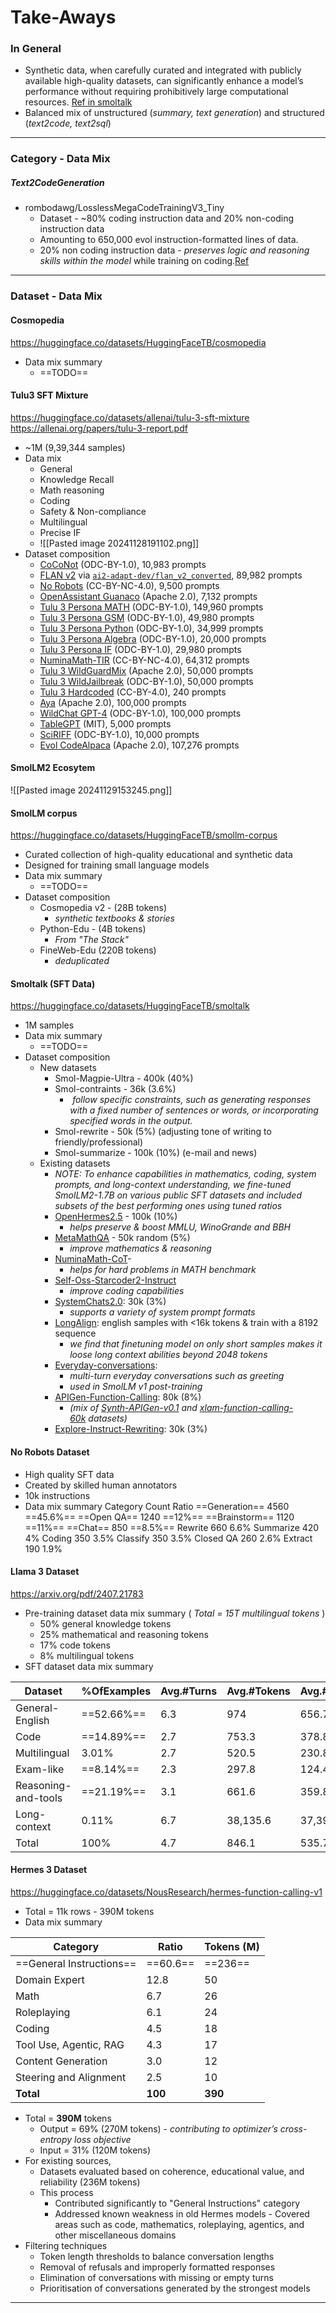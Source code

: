 # Take-Aways
### In General
- Synthetic data, when carefully curated and integrated with publicly available high-quality datasets, can significantly enhance a model’s performance without requiring prohibitively large computational resources. [Ref in smoltalk](https://www.marktechpost.com/2024/11/21/smoltalk-released-the-dataset-recipe-behind-the-best-in-class-performance-of-smollm2/)
- Balanced mix of unstructured (*summary, text generation*) and structured (*text2code, text2sql*)
---
### Category - Data Mix
##### Text2CodeGeneration
- rombodawg/LosslessMegaCodeTrainingV3_Tiny
	- Dataset - ~80% coding instruction data and 20% non-coding instruction data
	- Amounting to 650,000 evol instruction-formatted lines of data.
	- 20% non coding instruction data - *preserves logic and reasoning skills within the model* while training on coding.[Ref](https://huggingface.co/datasets/rombodawg/LosslessMegaCodeTrainingV3_Tiny)
---
### Dataset - Data Mix

#### Cosmopedia
https://huggingface.co/datasets/HuggingFaceTB/cosmopedia
- Data mix summary
	- ==TODO==
#### Tulu3 SFT Mixture
https://huggingface.co/datasets/allenai/tulu-3-sft-mixture
https://allenai.org/papers/tulu-3-report.pdf
- ~1M (9,39,344 samples)
- Data mix
	- General
	- Knowledge Recall
	- Math reasoning
	- Coding
	- Safety & Non-compliance
	- Multilingual
	- Precise IF
	- ![[Pasted image 20241128191102.png]]
- Dataset composition
	- [CoCoNot](https://huggingface.co/datasets/allenai/coconot) (ODC-BY-1.0), 10,983 prompts
	- [FLAN v2](https://github.com/google-research/FLAN/tree/main) via [`ai2-adapt-dev/flan_v2_converted`](https://huggingface.co/datasets/ai2-adapt-dev/flan_v2_converted), 89,982 prompts
	- [No Robots](https://huggingface.co/datasets/HuggingFaceH4/no_robots) (CC-BY-NC-4.0), 9,500 prompts
	- [OpenAssistant Guanaco](https://huggingface.co/datasets/OpenAssistant/oasst1) (Apache 2.0), 7,132 prompts
	- [Tulu 3 Persona MATH](https://huggingface.co/datasets/allenai/tulu-3-personas-math) (ODC-BY-1.0), 149,960 prompts
	- [Tulu 3 Persona GSM](https://huggingface.co/datasets/allenai/tulu-3-sft-personas-math-grade) (ODC-BY-1.0), 49,980 prompts
	- [Tulu 3 Persona Python](https://huggingface.co/datasets/allenai/tulu-3-sft-personas-code) (ODC-BY-1.0), 34,999 prompts
	- [Tulu 3 Persona Algebra](https://huggingface.co/datasets/allenai/tulu-3-personas-algebra) (ODC-BY-1.0), 20,000 prompts
	- [Tulu 3 Persona IF](https://huggingface.co/datasets/allenai/tulu-3-sft-personas-instruction-following) (ODC-BY-1.0), 29,980 prompts
	- [NuminaMath-TIR](https://huggingface.co/datasets/AI-MO/NuminaMath-TIR) (CC-BY-NC-4.0), 64,312 prompts 
	- [Tulu 3 WildGuardMix](https://huggingface.co/datasets/allenai/wildguardmix) (Apache 2.0), 50,000 prompts
	- [Tulu 3 WildJailbreak](https://huggingface.co/datasets/allenai/wildjailbreak) (ODC-BY-1.0), 50,000 prompts
	- [Tulu 3 Hardcoded](https://huggingface.co/datasets/allenai/tulu-3-hard-coded) (CC-BY-4.0), 240 prompts
	- [Aya](https://huggingface.co/datasets/CohereForAI/aya_dataset) (Apache 2.0), 100,000 prompts
	- [WildChat GPT-4](https://huggingface.co/datasets/allenai/WildChat-1M) (ODC-BY-1.0), 100,000 prompts
	- [TableGPT](https://huggingface.co/datasets/LipengCS/Table-GPT) (MIT), 5,000 prompts
	- [SciRIFF](https://huggingface.co/datasets/allenai/SciRIFF) (ODC-BY-1.0), 10,000 prompts
	- [Evol CodeAlpaca](https://huggingface.co/datasets/theblackcat102/evol-codealpaca-v1) (Apache 2.0), 107,276 prompts
	
#### SmolLM2 Ecosytem
![[Pasted image 20241129153245.png]]
#### SmolLM corpus
https://huggingface.co/datasets/HuggingFaceTB/smollm-corpus
- Curated collection of high-quality educational and synthetic data
- Designed for training small language models
- Data mix summary
	- ==TODO==
- Dataset composition
	- Cosmopedia v2 - (28B tokens)
		- *synthetic textbooks & stories*
	- Python-Edu - (4B tokens)
		- *From "The Stack"*
	- FineWeb-Edu (220B tokens)
		- *deduplicated*
#### Smoltalk (SFT Data)
https://huggingface.co/datasets/HuggingFaceTB/smoltalk
- 1M samples
- Data mix summary
	- ==TODO==
- Dataset composition
	- New datasets
		- Smol-Magpie-Ultra - 400k (40%)
		- Smol-contraints - 36k (3.6%)
			-  *follow specific constraints, such as generating responses with a fixed number of sentences or words, or incorporating specified words in the output.*
		- Smol-rewrite - 50k (5%) (adjusting tone of writing to friendly/professional)
		- Smol-summarize - 100k (10%) (e-mail and news)
	- Existing datasets
		- *NOTE: To enhance capabilities in mathematics, coding, system prompts, and long-context understanding, we fine-tuned SmolLM2-1.7B on various public SFT datasets and included subsets of the best performing ones using tuned ratios*
		- [OpenHermes2.5](https://huggingface.co/datasets/teknium/OpenHermes-2.5) - 100k (10%)
			- *helps preserve & boost MMLU, WinoGrande and BBH*
		- [MetaMathQA](https://huggingface.co/datasets/meta-math/MetaMathQA?) - 50k random (5%)
			- *improve mathematics & reasoning*
		- [NuminaMath-CoT](https://huggingface.co/datasets/AI-MO/NuminaMath-CoT)- 
			- *helps for hard problems in MATH benchmark*
		- [Self-Oss-Starcoder2-Instruct](https://huggingface.co/datasets/bigcode/self-oss-instruct-sc2-exec-filter-50k) 
			- *improve coding capabilities*
		- [SystemChats2.0](https://huggingface.co/datasets/cognitivecomputations/SystemChat-2.0): 30k (3%)
			- *supports a variety of system prompt formats*
		- [LongAlign](https://huggingface.co/datasets/THUDM/LongAlign-10k):  english samples with <16k tokens & train with a 8192 sequence
			- *we find that finetuning model on only short samples makes it loose long context abilities beyond 2048 tokens*
		- [Everyday-conversations](https://huggingface.co/datasets/HuggingFaceTB/everyday-conversations-llama3.1-2k):
			- *multi-turn everyday conversations such as greeting*
			- *used in SmolLM v1 post-training*
		- [APIGen-Function-Calling](https://huggingface.co/datasets/argilla/apigen-function-calling): 80k (8%)
			- *(mix of [Synth-APIGen-v0.1](https://huggingface.co/datasets/argilla/Synth-APIGen-v0.1) and [xlam-function-calling-60k](https://huggingface.co/datasets/Salesforce/xlam-function-calling-60k) datasets)*
		- [Explore-Instruct-Rewriting](https://huggingface.co/datasets/Wanfq/Explore_Instruct_Rewriting_32k): 30k  (3%)

#### No Robots Dataset
- High quality SFT data
- Created by skilled human annotators
- 10k instructions
- Data mix summary
		Category	Count	Ratio
		==Generation==	4560	==45.6%==
		==Open QA==	1240	==12%==
		==Brainstorm==	1120	==11%==
		==Chat==	850	==8.5%==
		Rewrite	660	6.6%
		Summarize	420	4%
		Coding	350	3.5%
		Classify	350	3.5%
		Closed QA	260	2.6%
		Extract	190	1.9%
#### Llama 3 Dataset
https://arxiv.org/pdf/2407.21783
- Pre-training dataset data mix summary ( *Total = 15T multilingual tokens* )
	- 50% general knowledge tokens
	 - 25% mathematical and reasoning tokens
	 - 17% code tokens
	 - 8% multilingual tokens
 - SFT dataset data mix summary

| Dataset             | %OfExamples | Avg.#Turns | Avg.#Tokens | Avg.#TokensInContext | Avg.#TokensInFinalResponse |
| ------------------- | ----------- | ---------- | ----------- | -------------------- | -------------------------- |
| General-English     | ==52.66%==  | 6.3        | 974         | 656.7                | 317.1                      |
| Code                | ==14.89%==  | 2.7        | 753.3       | 378.8                | 374.5                      |
| Multilingual        | 3.01%       | 2.7        | 520.5       | 230.8                | 289.7                      |
| Exam-like           | ==8.14%==   | 2.3        | 297.8       | 124.4                | 173.4                      |
| Reasoning-and-tools | ==21.19%==  | 3.1        | 661.6       | 359.8                | 301.9                      |
| Long-context        | 0.11%       | 6.7        | 38,135.6    | 37,395.2             | 740.5                      |
| Total               | 100%        | 4.7        | 846.1       | 535.7                | 310.4                      |

#### Hermes 3 Dataset
https://huggingface.co/datasets/NousResearch/hermes-function-calling-v1
- Total = 11k rows - 390M tokens
- Data mix summary

| Category               | Ratio   | Tokens (M) |
| ---------------------- | ------- | ---------- |
| ==General Instructions==   | ==60.6==    | ==236==        |
| Domain Expert          | 12.8    | 50         |
| Math                   | 6.7     | 26         |
| Roleplaying            | 6.1     | 24         |
| Coding                 | 4.5     | 18         |
| Tool Use, Agentic, RAG | 4.3     | 17         |
| Content Generation     | 3.0     | 12         |
| Steering and Alignment | 2.5     | 10         |
| **Total**              | **100** | **390**    |

- Total = **390M** tokens
	- Output = 69% (270M tokens) - *contributing to optimizer’s cross-entropy loss objective*
	- Input = 31% (120M tokens)
- For existing sources,
	- Datasets evaluated based on coherence, educational value, and reliability (236M tokens)
	- This process 
		- Contributed significantly to "General Instructions" category
		- Addressed known weakness in old Hermes models - Covered areas such as code, mathematics, roleplaying, agentics, and other miscellaneous domains
- Filtering techniques
	- Token length thresholds to balance conversation lengths
	- Removal of refusals and improperly formatted responses
	- Elimination of conversations with missing or empty turns
	- Prioritisation of conversations generated by the strongest models

---
